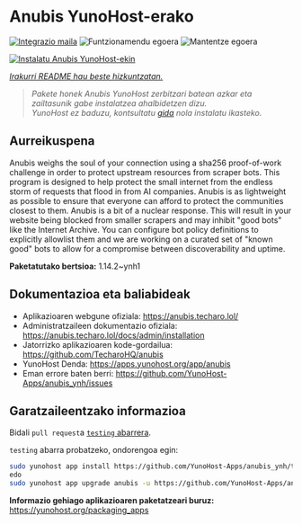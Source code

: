 <!--
Ohart ongi: README hau automatikoki sortu da <https://github.com/YunoHost/apps/tree/master/tools/readme_generator>ri esker
EZ editatu eskuz.
-->

# Anubis YunoHost-erako

[![Integrazio maila](https://apps.yunohost.org/badge/integration/anubis)](https://ci-apps.yunohost.org/ci/apps/anubis/)
![Funtzionamendu egoera](https://apps.yunohost.org/badge/state/anubis)
![Mantentze egoera](https://apps.yunohost.org/badge/maintained/anubis)

[![Instalatu Anubis YunoHost-ekin](https://install-app.yunohost.org/install-with-yunohost.svg)](https://install-app.yunohost.org/?app=anubis)

*[Irakurri README hau beste hizkuntzatan.](./ALL_README.md)*

> *Pakete honek Anubis YunoHost zerbitzari batean azkar eta zailtasunik gabe instalatzea ahalbidetzen dizu.*  
> *YunoHost ez baduzu, kontsultatu [gida](https://yunohost.org/install) nola instalatu ikasteko.*

## Aurreikuspena

Anubis weighs the soul of your connection using a sha256 proof-of-work challenge in order to protect upstream resources from scraper bots.
This program is designed to help protect the small internet from the endless storm of requests that flood in from AI companies. Anubis is as lightweight as possible to ensure that everyone can afford to protect the communities closest to them.
Anubis is a bit of a nuclear response. This will result in your website being blocked from smaller scrapers and may inhibit "good bots" like the Internet Archive. You can configure bot policy definitions to explicitly allowlist them and we are working on a curated set of "known good" bots to allow for a compromise between discoverability and uptime.


**Paketatutako bertsioa:** 1.14.2~ynh1
## Dokumentazioa eta baliabideak

- Aplikazioaren webgune ofiziala: <https://anubis.techaro.lol/>
- Administratzaileen dokumentazio ofiziala: <https://anubis.techaro.lol/docs/admin/installation>
- Jatorrizko aplikazioaren kode-gordailua: <https://github.com/TecharoHQ/anubis>
- YunoHost Denda: <https://apps.yunohost.org/app/anubis>
- Eman errore baten berri: <https://github.com/YunoHost-Apps/anubis_ynh/issues>

## Garatzaileentzako informazioa

Bidali `pull request`a [`testing` abarrera](https://github.com/YunoHost-Apps/anubis_ynh/tree/testing).

`testing` abarra probatzeko, ondorengoa egin:

```bash
sudo yunohost app install https://github.com/YunoHost-Apps/anubis_ynh/tree/testing --debug
edo
sudo yunohost app upgrade anubis -u https://github.com/YunoHost-Apps/anubis_ynh/tree/testing --debug
```

**Informazio gehiago aplikazioaren paketatzeari buruz:** <https://yunohost.org/packaging_apps>
